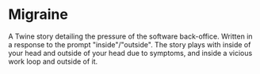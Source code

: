 # Migraine
A Twine story detailing the pressure of the software back-office. Written in a response to the prompt "inside"/"outside". The story plays with inside of your head and outside of your head due to symptoms, and inside a vicious work loop and outside of it.
